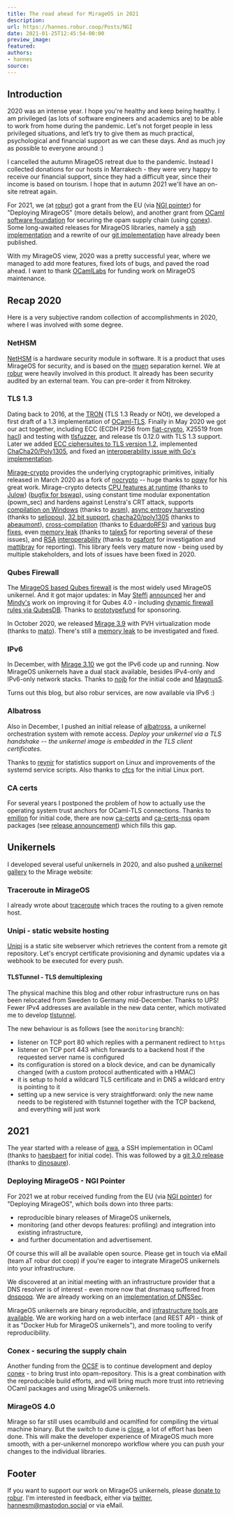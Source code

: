 ```yaml
---
title: The road ahead for MirageOS in 2021
description:
url: https://hannes.robur.coop/Posts/NGI
date: 2021-01-25T12:45:54-00:00
preview_image:
featured:
authors:
- hannes
source:
---
```


<h2>Introduction</h2>
<p>2020 was an intense year. I hope you're healthy and keep being healthy. I am privileged (as lots of software engineers and academics are) to be able to work from home during the pandemic. Let's not forget people in less privileged situations,  and let&rsquo;s try to give them as much practical, psychological and financial support as we can these days. And as much joy as possible to everyone around :)</p>
<p>I cancelled the autumn MirageOS retreat due to the pandemic. Instead I collected donations for our hosts in Marrakech - they were very happy to receive our financial support, since they had a difficult year, since their income is based on tourism. I hope that in autumn 2021 we'll have an on-site retreat again.</p>
<p>For 2021, we (at <a href="https://robur.coop">robur</a>) got a grant from the EU (via <a href="https://pointer.ngi.eu">NGI pointer</a>) for &quot;Deploying MirageOS&quot; (more details below), and another grant from <a href="https://ocaml-sf.org">OCaml software foundation</a> for securing the opam supply chain (using <a href="https://github.com/hannesm/conex">conex</a>). Some long-awaited releases for MirageOS libraries, namely a <a href="https://discuss.ocaml.org/t/ann-first-release-of-awa-ssh">ssh implementation</a> and a rewrite of our <a href="https://discuss.ocaml.org/t/ann-release-of-ocaml-git-v3-0-duff-encore-decompress-etc/">git implementation</a> have already been published.</p>
<p>With my MirageOS view, 2020 was a pretty successful year, where we managed to add more features, fixed lots of bugs, and paved the road ahead. I want to thank <a href="https://ocamllabs.io/">OCamlLabs</a> for funding work on MirageOS maintenance.</p>
<h2>Recap 2020</h2>
<p>Here is a very subjective random collection of accomplishments in 2020, where I was involved with some degree.</p>
<h3>NetHSM</h3>
<p><a href="https://www.nitrokey.com/products/nethsm">NetHSM</a> is a hardware security module in software. It is a product that uses MirageOS for security, and is based on the <a href="https://muen.sk">muen</a> separation kernel. We at <a href="https://robur.coop">robur</a> were heavily involved in this product. It already has been security audited by an external team. You can pre-order it from Nitrokey.</p>
<h3>TLS 1.3</h3>
<p>Dating back to 2016, at the <a href="https://www.ndss-symposium.org/ndss2016/tron-workshop-programme/">TRON</a> (TLS 1.3 Ready or NOt), we developed a first draft of a 1.3 implementation of <a href="https://github.com/mirleft/ocaml-tls">OCaml-TLS</a>. Finally in May 2020 we got our act together, including ECC (ECDH P256 from <a href="https://github.com/mit-plv/fiat-crypto/">fiat-crypto</a>, X25519 from <a href="https://project-everest.github.io/">hacl</a>) and testing with <a href="https://github.com/tlsfuzzer/tlsfuzzer">tlsfuzzer</a>, and release tls 0.12.0 with TLS 1.3 support. Later we added <a href="https://github.com/mirleft/ocaml-tls/pull/414">ECC ciphersuites to TLS version 1.2</a>, implemented <a href="https://github.com/mirleft/ocaml-tls/pull/414">ChaCha20/Poly1305</a>, and fixed an <a href="https://github.com/mirleft/ocaml-tls/pull/424">interoperability issue with Go's implementation</a>.</p>
<p><a href="https://github.com/mirage/mirage-crypto">Mirage-crypto</a> provides the underlying cryptographic primitives, initially released in March 2020 as a fork of <a href="https://github.com/mirleft/ocaml-nocrypto">nocrypto</a> -- huge thanks to <a href="https://github.com/pqwy">pqwy</a> for his great work. Mirage-crypto detects <a href="https://github.com/mirage/mirage-crypto/pull/53">CPU features at runtime</a> (thanks to <a href="https://github.com/Julow">Julow</a>) (<a href="https://github.com/mirage/mirage-crypto/pull/96">bugfix for bswap</a>), using constant time modular exponentation (powm_sec) and hardens against Lenstra's CRT attack, supports <a href="https://github.com/mirage/mirage-crypto/pull/39">compilation on Windows</a> (thanks to <a href="https://github.com/avsm">avsm</a>), <a href="https://github.com/mirage/mirage-crypto/pull/90">async entropy harvesting</a> (thanks to <a href="https://github.com/seliopou">seliopou</a>), <a href="https://github.com/mirage/mirage-crypto/pull/65">32 bit support</a>, <a href="https://github.com/mirage/mirage-crypto/pull/72">chacha20/poly1305</a> (thanks to <a href="https://github.com/abeaumont">abeaumont</a>), <a href="https://github.com/mirage/mirage-crypto/pull/84">cross-compilation</a> (thanks to <a href="https://github.com/EduardoRFS">EduardoRFS</a>) and <a href="https://github.com/mirage/mirage-crypto/pull/78">various</a> <a href="https://github.com/mirage/mirage-crypto/pull/81">bug</a> <a href="https://github.com/mirage/mirage-crypto/pull/83">fixes</a>, even <a href="https://github.com/mirage/mirage-crypto/pull/95">memory leak</a> (thanks to <a href="https://github.com/talex5">talex5</a> for reporting several of these issues), and <a href="https://github.com/mirage/mirage-crypto/pull/99">RSA</a> <a href="https://github.com/mirage/mirage-crypto/pull/100">interoperability</a> (thanks to <a href="https://github.com/psafont">psafont</a> for investigation and <a href="https://github.com/mattjbray">mattjbray</a> for reporting). This library feels very mature now - being used by multiple stakeholders, and lots of issues have been fixed in 2020.</p>
<h3>Qubes Firewall</h3>
<p>The <a href="https://github.com/mirage/qubes-mirage-firewall/">MirageOS based Qubes firewall</a> is the most widely used MirageOS unikernel. And it got major updates: in May <a href="https://github.com/linse">Steffi</a> <a href="https://groups.google.com/g/qubes-users/c/Xzplmkjwa5Y">announced</a> her and <a href="https://github.com/yomimono">Mindy's</a> work on improving it for Qubes 4.0 - including <a href="https://www.qubes-os.org/doc/vm-interface/#firewall-rules-in-4x">dynamic firewall rules via QubesDB</a>. Thanks to <a href="https://prototypefund.de/project/portable-firewall-fuer-qubesos/">prototypefund</a> for sponsoring.</p>
<p>In October 2020, we released <a href="https://mirage.io/blog/announcing-mirage-39-release">Mirage 3.9</a> with PVH virtualization mode (thanks to <a href="https://github.com/mato">mato</a>). There's still a <a href="https://github.com/mirage/qubes-mirage-firewall/issues/120">memory leak</a> to be investigated and fixed.</p>
<h3>IPv6</h3>
<p>In December, with <a href="https://mirage.io/blog/announcing-mirage-310-release">Mirage 3.10</a> we got the IPv6 code up and running. Now MirageOS unikernels have a dual stack available, besides IPv4-only and IPv6-only network stacks. Thanks to <a href="https://github.com/nojb">nojb</a> for the initial code and <a href="https://github.com/MagnusS">MagnusS</a>.</p>
<p>Turns out this blog, but also robur services, are now available via IPv6 :)</p>
<h3>Albatross</h3>
<p>Also in December, I pushed an initial release of <a href="https://github.com/roburio/albatross">albatross</a>, a unikernel orchestration system with remote access. <em>Deploy your unikernel via a TLS handshake -- the unikernel image is embedded in the TLS client certificates.</em></p>
<p>Thanks to <a href="https://github.com/reynir">reynir</a> for statistics support on Linux and improvements of the systemd service scripts. Also thanks to <a href="https://github.com/cfcs">cfcs</a> for the initial Linux port.</p>
<h3>CA certs</h3>
<p>For several years I postponed the problem of how to actually use the operating system trust anchors for OCaml-TLS connections. Thanks to <a href="https://github.com/emillon">emillon</a> for initial code, there are now <a href="https://github.com/mirage/ca-certs">ca-certs</a> and <a href="https://github.com/mirage/ca-certs-nss">ca-certs-nss</a> opam packages (see <a href="https://discuss.ocaml.org/t/ann-ca-certs-and-ca-certs-nss">release announcement</a>) which fills this gap.</p>
<h2>Unikernels</h2>
<p>I developed several useful unikernels in 2020, and also pushed <a href="https://mirage.io/wiki/gallery">a unikernel gallery</a> to the Mirage website:</p>
<h3>Traceroute in MirageOS</h3>
<p>I already wrote about <a href="https://hannes.robur.coop/Posts/Traceroute">traceroute</a> which traces the routing to a given remote host.</p>
<h3>Unipi - static website hosting</h3>
<p><a href="https://github.com/roburio/unipi">Unipi</a> is a static site webserver which retrieves the content from a remote git repository. Let's encrypt certificate provisioning and dynamic updates via a webhook to be executed for every push.</p>
<h4>TLSTunnel - TLS demultiplexing</h4>
<p>The physical machine this blog and other robur infrastructure runs on has been relocated from Sweden to Germany mid-December. Thanks to UPS! Fewer IPv4 addresses are available in the new data center, which motivated me to develop <a href="https://github.com/roburio/tlstunnel">tlstunnel</a>.</p>
<p>The new behaviour is as follows (see the <code>monitoring</code> branch):</p>
<ul>
<li>listener on TCP port 80 which replies with a permanent redirect to <code>https</code>
</li>
<li>listener on TCP port 443 which forwards to a backend host if the requested server name is configured
</li>
<li>its configuration is stored on a block device, and can be dynamically changed (with a custom protocol authenticated with a HMAC)
</li>
<li>it is setup to hold a wildcard TLS certificate and in DNS a wildcard entry is pointing to it
</li>
<li>setting up a new service is very straightforward: only the new name needs to be registered with tlstunnel together with the TCP backend, and everything will just work
</li>
</ul>
<h2>2021</h2>
<p>The year started with a release of <a href="https://discuss.ocaml.org/t/ann-first-release-of-awa-ssh">awa</a>, a SSH implementation in OCaml (thanks to <a href="https://github.com/haesbaert">haesbaert</a> for initial code). This was followed by a <a href="https://discuss.ocaml.org/t/ann-release-of-ocaml-git-v3-0-duff-encore-decompress-etc/">git 3.0 release</a> (thanks to <a href="https://github.com/dinosaure">dinosaure</a>).</p>
<h3>Deploying MirageOS - NGI Pointer</h3>
<p>For 2021 we at robur received funding from the EU (via <a href="https://pointer.ngi.eu/">NGI pointer</a>) for &quot;Deploying MirageOS&quot;, which boils down into three parts:</p>
<ul>
<li>reproducible binary releases of MirageOS unikernels,
</li>
<li>monitoring (and other devops features: profiling) and integration into existing infrastructure,
</li>
<li>and further documentation and advertisement.
</li>
</ul>
<p>Of course this will all be available open source. Please get in touch via eMail (team aT robur dot coop) if you're eager to integrate MirageOS unikernels into your infrastructure.</p>
<p>We discovered at an initial meeting with an infrastructure provider that a DNS resolver is of interest - even more now that dnsmasq suffered from <a href="https://www.jsof-tech.com/wp-content/uploads/2021/01/DNSpooq_Technical-Whitepaper.pdf">dnspooq</a>. We are already working on an <a href="https://github.com/mirage/ocaml-dns/pull/251">implementation of DNSSec</a>.</p>
<p>MirageOS unikernels are binary reproducible, and <a href="https://github.com/rjbou/orb/pull/1">infrastructure tools are available</a>. We are working hard on a web interface (and REST API - think of it as &quot;Docker Hub for MirageOS unikernels&quot;), and more tooling to verify reproducibility.</p>
<h3>Conex - securing the supply chain</h3>
<p>Another funding from the <a href="http://ocaml-sf.org/">OCSF</a> is to continue development and deploy <a href="https://github.com/hannesm/conex">conex</a> - to bring trust into opam-repository. This is a great combination with the reproducible build efforts, and will bring much more trust into retrieving OCaml packages and using MirageOS unikernels.</p>
<h3>MirageOS 4.0</h3>
<p>Mirage so far still uses ocamlbuild and ocamlfind for compiling the virtual machine binary. But the switch to dune is <a href="https://github.com/mirage/mirage/issues/1195">close</a>, a lot of effort has been done. This will make the developer experience of MirageOS much more smooth, with a per-unikernel monorepo workflow where you can push your changes to the individual libraries.</p>
<h2>Footer</h2>
<p>If you want to support our work on MirageOS unikernels, please <a href="https://robur.coop/Donate">donate to robur</a>. I'm interested in feedback, either via <a href="https://twitter.com/h4nnes - [1 Client error: Number of redirects hit maximum amount]">twitter</a>, <a href="https://mastodon.social/@hannesm">hannesm@mastodon.social</a> or via eMail.</p>

